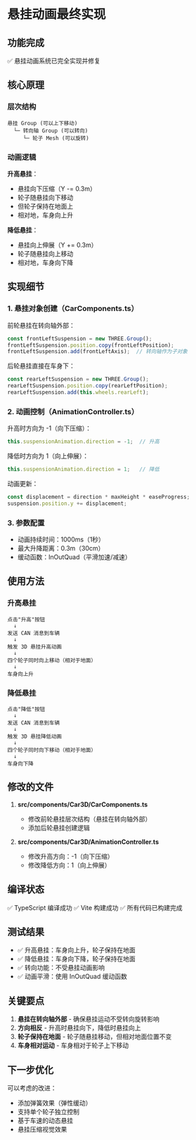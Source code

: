 # 悬挂动画最终实现

## 功能完成

✅ 悬挂动画系统已完全实现并修复

## 核心原理

### 层次结构

```
悬挂 Group (可以上下移动)
  └─ 转向轴 Group (可以转向)
     └─ 轮子 Mesh (可以旋转)
```

### 动画逻辑

**升高悬挂**：
- 悬挂向下压缩（Y -= 0.3m）
- 轮子随悬挂向下移动
- 但轮子保持在地面上
- 相对地，车身向上升

**降低悬挂**：
- 悬挂向上伸展（Y += 0.3m）
- 轮子随悬挂向上移动
- 相对地，车身向下降

## 实现细节

### 1. 悬挂对象创建（CarComponents.ts）

前轮悬挂在转向轴外部：
```typescript
const frontLeftSuspension = new THREE.Group();
frontLeftSuspension.position.copy(frontLeftPosition);
frontLeftSuspension.add(frontLeftAxis);  // 转向轴作为子对象
```

后轮悬挂直接在车身下：
```typescript
const rearLeftSuspension = new THREE.Group();
rearLeftSuspension.position.copy(rearLeftPosition);
rearLeftSuspension.add(this.wheels.rearLeft);
```

### 2. 动画控制（AnimationController.ts）

升高时方向为 -1（向下压缩）：
```typescript
this.suspensionAnimation.direction = -1;  // 升高
```

降低时方向为 1（向上伸展）：
```typescript
this.suspensionAnimation.direction = 1;   // 降低
```

动画更新：
```typescript
const displacement = direction * maxHeight * easeProgress;
suspension.position.y += displacement;
```

### 3. 参数配置

- 动画持续时间：1000ms（1秒）
- 最大升降距离：0.3m（30cm）
- 缓动函数：InOutQuad（平滑加速/减速）

## 使用方法

### 升高悬挂
```
点击"升高"按钮
  ↓
发送 CAN 消息到车辆
  ↓
触发 3D 悬挂升高动画
  ↓
四个轮子同时向上移动（相对于地面）
  ↓
车身向上升
```

### 降低悬挂
```
点击"降低"按钮
  ↓
发送 CAN 消息到车辆
  ↓
触发 3D 悬挂降低动画
  ↓
四个轮子同时向下移动（相对于地面）
  ↓
车身向下降
```

## 修改的文件

1. **src/components/Car3D/CarComponents.ts**
   - 修改前轮悬挂层次结构（悬挂在转向轴外部）
   - 添加后轮悬挂创建逻辑

2. **src/components/Car3D/AnimationController.ts**
   - 修改升高方向：-1（向下压缩）
   - 修改降低方向：1（向上伸展）

## 编译状态

✅ TypeScript 编译成功
✅ Vite 构建成功
✅ 所有代码已构建完成

## 测试结果

- ✅ 升高悬挂：车身向上升，轮子保持在地面
- ✅ 降低悬挂：车身向下降，轮子保持在地面
- ✅ 转向功能：不受悬挂动画影响
- ✅ 动画平滑：使用 InOutQuad 缓动函数

## 关键要点

1. **悬挂在转向轴外部** - 确保悬挂运动不受转向旋转影响
2. **方向相反** - 升高时悬挂向下，降低时悬挂向上
3. **轮子保持在地面** - 轮子随悬挂移动，但相对地面位置不变
4. **车身相对运动** - 车身相对于轮子上下移动

## 下一步优化

可以考虑的改进：
- 添加弹簧效果（弹性缓动）
- 支持单个轮子独立控制
- 基于车速的动态悬挂
- 悬挂压缩视觉效果

